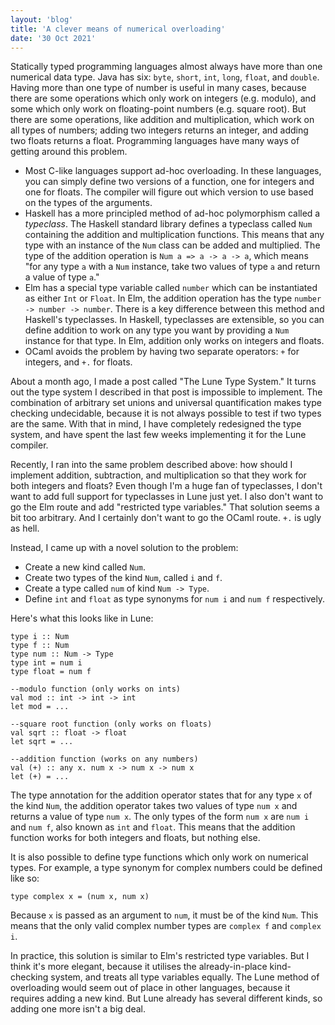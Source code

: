 ```yaml
---
layout: 'blog'
title: 'A clever means of numerical overloading'
date: '30 Oct 2021'
---
```


Statically typed programming languages almost always have more than one numerical data type. Java has six: `byte`, `short`, `int`, `long`, `float`, and `double`. Having more than one type of number is useful in many cases, because there are some operations which only work on integers (e.g. modulo), and some which only work on floating-point numbers (e.g. square root). But there are some operations, like addition and multiplication, which work on all types of numbers; adding two integers returns an integer, and adding two floats returns a float. Programming languages have many ways of getting around this problem.

* Most C-like languages support ad-hoc overloading. In these languages, you can simply define two versions of a function, one for integers and one for floats. The compiler will figure out which version to use based on the types of the arguments.
* Haskell has a more principled method of ad-hoc polymorphism called a _typeclass_. The Haskell standard library defines a typeclass called `Num` containing the addition and multiplication functions. This means that any type with an instance of the `Num` class can be added and multiplied. The type of the addition operation is `Num a => a -> a -> a`, which means "for any type `a` with a `Num` instance, take two values of type `a` and return a value of type `a`."
* Elm has a special type variable called `number` which can be instantiated as either `Int` or `Float`. In Elm, the addition operation has the type `number -> number -> number`. There is a key difference between this method and Haskell's typeclasses. In Haskell, typeclasses are extensible, so you can define addition to work on any type you want by providing a `Num` instance for that type. In Elm, addition only works on integers and floats.
* OCaml avoids the problem by having two separate operators: `+` for integers, and `+.` for floats.

About a month ago, I made a post called "The Lune Type System." It turns out the type system I described in that post is impossible to implement. The combination of arbitrary set unions and universal quantification makes type checking undecidable, because it is not always possible to test if two types are the same. With that in mind, I have completely redesigned the type system, and have spent the last few weeks implementing it for the Lune compiler.

Recently, I ran into the same problem described above: how should I implement addition, subtraction, and multiplication so that they work for both integers and floats? Even though I'm a huge fan of typeclasses, I don't want to add full support for typeclasses in Lune just yet. I also don't want to go the Elm route and add "restricted type variables." That solution seems a bit too arbitrary. And I certainly don't want to go the OCaml route. `+.` is ugly as hell.

Instead, I came up with a novel solution to the problem:

* Create a new kind called `Num`.
* Create two types of the kind `Num`, called `i` and `f`.
* Create a type called `num` of kind `Num -> Type`.
* Define `int` and `float` as type synonyms for `num i` and `num f` respectively.

Here's what this looks like in Lune:

```
type i :: Num
type f :: Num
type num :: Num -> Type
type int = num i
type float = num f

--modulo function (only works on ints)
val mod :: int -> int -> int
let mod = ...

--square root function (only works on floats)
val sqrt :: float -> float
let sqrt = ...

--addition function (works on any numbers)
val (+) :: any x. num x -> num x -> num x
let (+) = ...
```

The type annotation for the addition operator states that for any type `x` of the kind `Num`, the addition operator takes two values of type `num x` and returns a value of type `num x`. The only types of the form `num x` are `num i` and `num f`, also known as `int` and `float`. This means that the addition function works for both integers and floats, but nothing else.

It is also possible to define type functions which only work on numerical types. For example, a type synonym for complex numbers could be defined like so:

```
type complex x = (num x, num x)
```

Because `x` is passed as an argument to `num`, it must be of the kind `Num`. This means that the only valid complex number types are `complex f` and `complex i`.

In practice, this solution is similar to Elm's restricted type variables. But I think it's more elegant, because it utilises the already-in-place kind-checking system, and treats all type variables equally. The Lune method of overloading would seem out of place in other languages, because it requires adding a new kind. But Lune already has several different kinds, so adding one more isn't a big deal.
